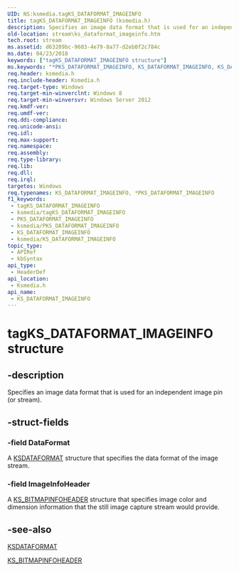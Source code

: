 ```yaml
---
UID: NS:ksmedia.tagKS_DATAFORMAT_IMAGEINFO
title: tagKS_DATAFORMAT_IMAGEINFO (ksmedia.h)
description: Specifies an image data format that is used for an independent image pin (or stream).
old-location: stream\ks_dataformat_imageinfo.htm
tech.root: stream
ms.assetid: d63289bc-9603-4e79-8a77-d2eb0f2c784c
ms.date: 04/23/2018
keywords: ["tagKS_DATAFORMAT_IMAGEINFO structure"]
ms.keywords: "*PKS_DATAFORMAT_IMAGEINFO, KS_DATAFORMAT_IMAGEINFO, KS_DATAFORMAT_IMAGEINFO structure [Streaming Media Devices], PKS_DATAFORMAT_IMAGEINFO, PKS_DATAFORMAT_IMAGEINFO structure pointer [Streaming Media Devices], ksmedia/KS_DATAFORMAT_IMAGEINFO, ksmedia/PKS_DATAFORMAT_IMAGEINFO, stream.ks_dataformat_imageinfo, tagKS_DATAFORMAT_IMAGEINFO"
req.header: ksmedia.h
req.include-header: Ksmedia.h
req.target-type: Windows
req.target-min-winverclnt: Windows 8
req.target-min-winversvr: Windows Server 2012
req.kmdf-ver: 
req.umdf-ver: 
req.ddi-compliance: 
req.unicode-ansi: 
req.idl: 
req.max-support: 
req.namespace: 
req.assembly: 
req.type-library: 
req.lib: 
req.dll: 
req.irql: 
targetos: Windows
req.typenames: KS_DATAFORMAT_IMAGEINFO, *PKS_DATAFORMAT_IMAGEINFO
f1_keywords:
 - tagKS_DATAFORMAT_IMAGEINFO
 - ksmedia/tagKS_DATAFORMAT_IMAGEINFO
 - PKS_DATAFORMAT_IMAGEINFO
 - ksmedia/PKS_DATAFORMAT_IMAGEINFO
 - KS_DATAFORMAT_IMAGEINFO
 - ksmedia/KS_DATAFORMAT_IMAGEINFO
topic_type:
 - APIRef
 - kbSyntax
api_type:
 - HeaderDef
api_location:
 - Ksmedia.h
api_name:
 - KS_DATAFORMAT_IMAGEINFO
---
```


# tagKS_DATAFORMAT_IMAGEINFO structure


## -description

Specifies an image data format that is used for an independent image pin (or stream).

## -struct-fields

### -field DataFormat

A <a href="/windows-hardware/drivers/ddi/ks/ns-ks-ksdataformat">KSDATAFORMAT</a> structure that specifies the data format of the image stream.

### -field ImageInfoHeader

A <a href="/windows-hardware/drivers/ddi/ksmedia/ns-ksmedia-tagks_bitmapinfoheader">KS_BITMAPINFOHEADER</a> structure that specifies image color and dimension information that the still image capture stream would provide.

## -see-also

<a href="/windows-hardware/drivers/ddi/ks/ns-ks-ksdataformat">KSDATAFORMAT</a>



<a href="/windows-hardware/drivers/ddi/ksmedia/ns-ksmedia-tagks_bitmapinfoheader">KS_BITMAPINFOHEADER</a>
